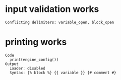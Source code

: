 # input validation works

    Conflicting delimiters: variable_open, block_open

# printing works

    Code
      print(engine_config())
    Output
      Loader: disabled
      Syntax: {% block %} {{ variable }} {# comment #}

